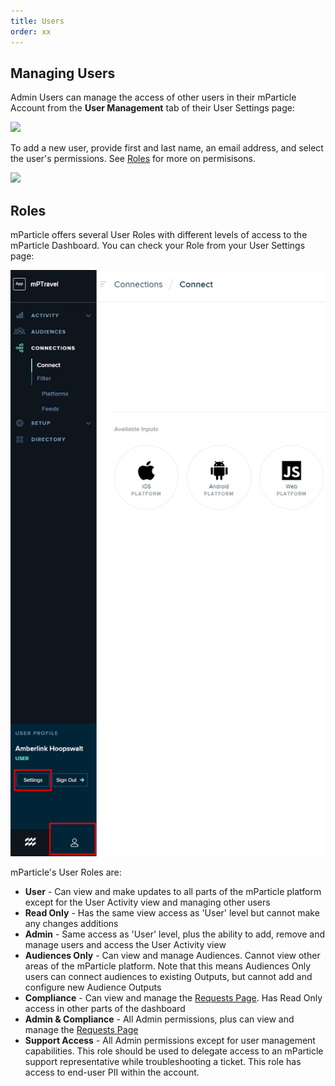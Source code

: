 ```yaml
---
title: Users
order: xx
---
```


## Managing Users

Admin Users can manage the access of other users in their mParticle Account from the **User Management** tab of their User Settings page:

![](Platform-Update-Manage-Users-042019.png)

To add a new user, provide first and last name, an email address, and select the user's permissions. See [Roles](#roles) for more on permisisons.

![](Platform-Update-Manage-Users-New-User-042019.png)


## Roles

mParticle offers several User Roles with different levels of access to the mParticle Dashboard. You can check your Role from your User Settings page:

![](Platform-Update-Mange-Users-User-Settings-042019.png)

mParticle's User Roles are:

* **User** - Can view and make updates to all parts of the mParticle platform except for the User Activity view and managing other users
* **Read Only** - Has the same view access as 'User' level but cannot make any changes additions
* **Admin** - Same access as 'User' level, plus the ability to add, remove and manage users and access the User Activity view
* **Audiences Only** - Can view and manage Audiences. Cannot view other areas of the mParticle platform. Note that this means Audiences Only users can connect audiences to existing Outputs, but cannot add and configure new Audience Outputs
* **Compliance** - Can view and manage the [Requests Page](/guides/data-subject-requests/#managing-data-subject-requests-in-the-mparticle-dashboard). Has Read Only access in other parts of the dashboard
* **Admin & Compliance** - All Admin permissions, plus can view and manage the [Requests Page](/guides/data-subject-requests/#managing-data-subject-requests-in-the-mparticle-dashboard)
* **Support Access** - All Admin permissions except for user management capabilities.  This role should be used to delegate access to an mParticle support representative while troubleshooting a ticket.  This role has access to end-user PII within the account.
